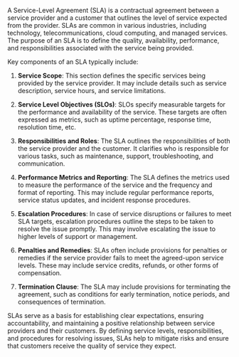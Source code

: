 A Service-Level Agreement (SLA) is a contractual agreement between a service provider and a customer that outlines the level of service expected from the provider. SLAs are common in various industries, including technology, telecommunications, cloud computing, and managed services. The purpose of an SLA is to define the quality, availability, performance, and responsibilities associated with the service being provided.

Key components of an SLA typically include:

1. **Service Scope**: This section defines the specific services being provided by the service provider. It may include details such as service description, service hours, and service limitations.
    
2. **Service Level Objectives (SLOs)**: SLOs specify measurable targets for the performance and availability of the service. These targets are often expressed as metrics, such as uptime percentage, response time, resolution time, etc.
    
3. **Responsibilities and Roles**: The SLA outlines the responsibilities of both the service provider and the customer. It clarifies who is responsible for various tasks, such as maintenance, support, troubleshooting, and communication.
    
4. **Performance Metrics and Reporting**: The SLA defines the metrics used to measure the performance of the service and the frequency and format of reporting. This may include regular performance reports, service status updates, and incident response procedures.
    
5. **Escalation Procedures**: In case of service disruptions or failures to meet SLA targets, escalation procedures outline the steps to be taken to resolve the issue promptly. This may involve escalating the issue to higher levels of support or management.
    
6. **Penalties and Remedies**: SLAs often include provisions for penalties or remedies if the service provider fails to meet the agreed-upon service levels. These may include service credits, refunds, or other forms of compensation.
    
7. **Termination Clause**: The SLA may include provisions for terminating the agreement, such as conditions for early termination, notice periods, and consequences of termination.
    

SLAs serve as a basis for establishing clear expectations, ensuring accountability, and maintaining a positive relationship between service providers and their customers. By defining service levels, responsibilities, and procedures for resolving issues, SLAs help to mitigate risks and ensure that customers receive the quality of service they expect.